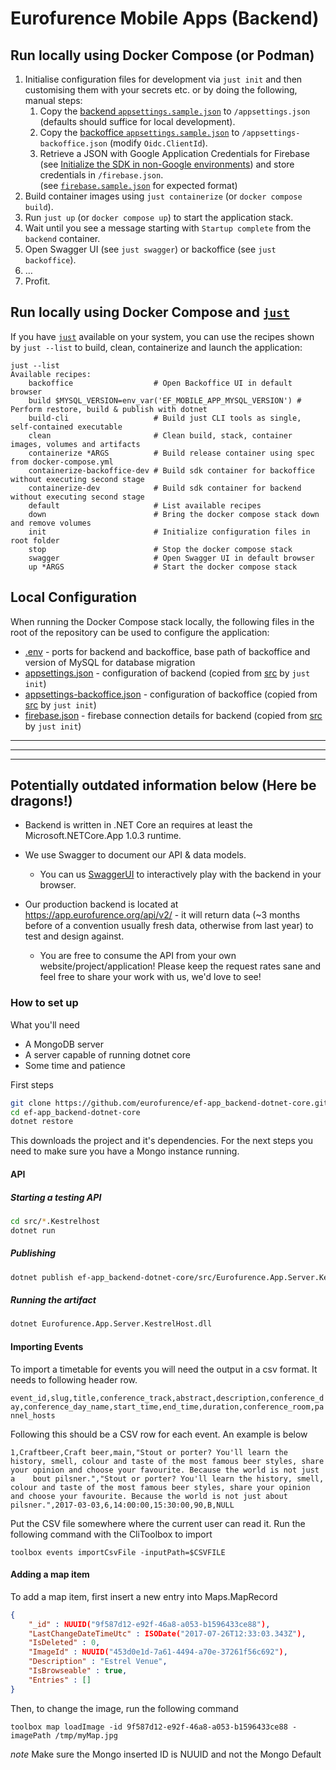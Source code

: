 # Eurofurence Mobile Apps (Backend)

## Run locally using Docker Compose (or Podman)

1. Initialise configuration files for development via `just init` and then customising them with your secrets etc. or by doing the following, manual steps:
   1. Copy the [backend `appsettings.sample.json`](src/Eurofurence.App.Server.Web/appsettings.sample.json) to `/appsettings.json` (defaults should suffice for local development).
   2. Copy the [backoffice `appsettings.sample.json`](src/Eurofurence.App.Backoffice/wwwroot/appsettings.sample.json) to `/appsettings-backoffice.json` (modify `Oidc.ClientId`).
   3. Retrieve a JSON with Google Application Credentials for Firebase (see [Initialize the SDK in non-Google environments](https://firebase.google.com/docs/admin/setup#initialize_the_sdk_in_non-google_environments)) and store credentials in `/firebase.json`.  
   (see [`firebase.sample.json`](src/Eurofurence.App.Server.Web/firebase.sample.json) for expected format)
2. Build container images using `just containerize` (or `docker compose build`).
3. Run `just up` (or `docker compose up`) to start the application stack.
4. Wait until you see a message starting with `Startup complete` from the `backend` container.
5. Open Swagger UI (see `just swagger`) or backoffice (see `just backoffice`).
6. …
7. Profit.

## Run locally using Docker Compose and [`just`](https://github.com/casey/just)

If you have [`just`](https://github.com/casey/just) available on your system, you can use the recipes shown by `just --list` to build, clean, containerize and launch the application:

```plain
just --list
Available recipes:
    backoffice                  # Open Backoffice UI in default browser
    build $MYSQL_VERSION=env_var('EF_MOBILE_APP_MYSQL_VERSION') # Perform restore, build & publish with dotnet
    build-cli                   # Build just CLI tools as single, self-contained executable
    clean                       # Clean build, stack, container images, volumes and artifacts
    containerize *ARGS          # Build release container using spec from docker-compose.yml
    containerize-backoffice-dev # Build sdk container for backoffice without executing second stage
    containerize-dev            # Build sdk container for backend without executing second stage
    default                     # List available recipes
    down                        # Bring the docker compose stack down and remove volumes
    init                        # Initialize configuration files in root folder
    stop                        # Stop the docker compose stack
    swagger                     # Open Swagger UI in default browser
    up *ARGS                    # Start the docker compose stack
```

## Local Configuration

When running the Docker Compose stack locally, the following files in the root of the repository can be used to configure the application:

* [.env](/.env) - ports for backend and backoffice, base path of backoffice and version of MySQL for database migration
* [appsettings.json](/appsettings.json) - configuration of backend (copied from [src](/src/Eurofurence.App.Server.Web/appsettings.sample.json) by `just init`)
* [appsettings-backoffice.json](/appsettings-backoffice.json) - configuration of backoffice (copied from [src](/src/Eurofurence.App.Backoffice/wwwroot/appsettings.sample.json) by `just init`)
* [firebase.json](/firebase.json) - firebase connection details for backend (copied from [src](/src/Eurofurence.App.Server.Web/firebase.sample.json) by `just init`)

_________________
_________________
_________________

## Potentially outdated information below (Here be dragons!)

- Backend is written in .NET Core an requires at least the Microsoft.NETCore.App 1.0.3 runtime.

- We use Swagger to document our API & data models.
  - You can us [SwaggerUI](https://app.eurofurence.org/swagger/v2/ui/) to interactively play with the backend in your browser.

- Our production backend is located at <https://app.eurofurence.org/api/v2/> - it will return data (~3 months before of a convention usually fresh data, otherwise from last year) to test and design against.
  - You are free to consume the API from your own website/project/application! Please keep the request rates sane and feel free to share your work with us, we'd love to see!

### How to set up

What you'll need

- A MongoDB server
- A server capable of running dotnet core
- Some time and patience

First steps

```bash
git clone https://github.com/eurofurence/ef-app_backend-dotnet-core.git
cd ef-app_backend-dotnet-core
dotnet restore
```

This downloads the project and it's dependencies. For the next steps you need to make sure you have a Mongo instance running.

#### API

##### Starting a testing API

```bash
cd src/*.Kestrelhost
dotnet run
```

##### Publishing

```bash
dotnet publish ef-app_backend-dotnet-core/src/Eurofurence.App.Server.KestrelHost/Eurofurence.App.Server.KestrelHost.csproj --output "pwd/artifacts" —configuration Release —framework netcoreapp2.0
```

##### Running the artifact

```bash
dotnet Eurofurence.App.Server.KestrelHost.dll
```

#### Importing Events

To import a timetable for events you will need the output in a csv format. It needs to following header row.

`event_id,slug,title,conference_track,abstract,description,conference_day,conference_day_name,start_time,end_time,duration,conference_room,pannel_hosts`

Following this should be a CSV row for each event. An example is below

```csv
1,Craftbeer,Craft beer,main,"Stout or porter? You'll learn the history, smell, colour and taste of the most famous beer styles, share your opinion and choose your favourite. Because the world is not just a    bout pilsner.","Stout or porter? You'll learn the history, smell, colour and taste of the most famous beer styles, share your opinion and choose your favourite. Because the world is not just about pilsner.",2017-03-03,6,14:00:00,15:30:00,90,B,NULL
```

Put the CSV file somewhere  where the current  user can read it. Run the following command with the CliToolbox to import

`toolbox events importCsvFile -inputPath=$CSVFILE`

#### Adding a map item

To add a map item, first insert a new entry into Maps.MapRecord

```json
{
    "_id" : NUUID("9f587d12-e92f-46a8-a053-b1596433ce88"),
    "LastChangeDateTimeUtc" : ISODate("2017-07-26T12:33:03.343Z"),
    "IsDeleted" : 0,
    "ImageId" : NUUID("453d0e1d-7a61-4494-a70e-37261f56c692"),
    "Description" : "Estrel Venue",
    "IsBrowseable" : true,
    "Entries" : []
}
```

Then, to change the image, run the following command

`toolbox map loadImage -id 9f587d12-e92f-46a8-a053-b1596433ce88 -imagePath /tmp/myMap.jpg`

*note* Make sure the Mongo inserted ID is NUUID and not the Mongo Default
